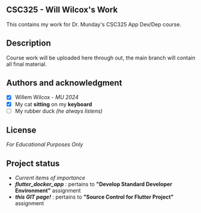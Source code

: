 ## CSC325 - Will Wilcox's Work
This contains my work for Dr. Munday's CSC325 App Dev/Dep course.

## Description
Course work will be uploaded here through out, the main branch will contain all final material.

## Authors and acknowledgment
- [x] Willem Wilcox - *MU 2024*
- [x] My cat **sitting** on my **keyboard**
- [ ] My rubber duck *(he always listens)*

## License
*For Educational Purposes Only*

## Project status
- *Current items of importance*
- ***flutter_docker_app*** : pertains to **"Develop Standard Developer Environment"** assignment
- ***this GIT page!*** : pertains to **"Source Control for Flutter Project"** assignment